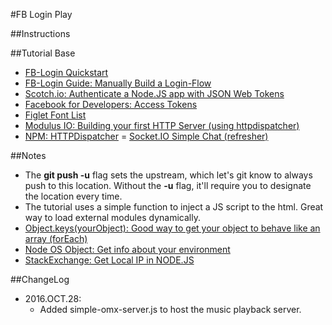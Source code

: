 #FB Login Play

##Instructions

##Tutorial Base
- [FB-Login Quickstart](https://developers.facebook.com/apps/1310049252373886/fb-login/quickstart/)
- [FB-Login Guide: Manually Build a Login-Flow](https://developers.facebook.com/docs/facebook-login/manually-build-a-login-flow#checktoken)
- [Scotch.io: Authenticate a Node.JS app with JSON Web Tokens](https://scotch.io/tutorials/authenticate-a-node-js-api-with-json-web-tokens)
- [Facebook for Developers: Access Tokens](https://developers.facebook.com/docs/facebook-login/access-tokens)
- [Figlet Font List](http://www.flamingtext.com/tools/figlet/fontlist.html)
- [Modulus IO: Building your first HTTP Server (using httpdispatcher)](http://blog.modulus.io/build-your-first-http-server-in-nodejs)
- [NPM: HTTPDispatcher](https://www.npmjs.com/package/httpdispatcher)
= [Socket.IO Simple Chat (refresher)](http://socket.io/get-started/chat/)

##Notes
- The **git push -u** flag sets the upstream, which let's git know to always push to this location. Without the **-u** flag, it'll require you to designate the location every time.
- The tutorial uses a simple function to inject a JS script to the html.  Great way to load external modules dynamically.
- [Object.keys(yourObject): Good way to get your object to behave like an array (forEach)](https://developer.mozilla.org/en-US/docs/Web/JavaScript/Reference/Global_Objects/Object/keys)
- [Node OS Object: Get info about your environment](https://nodejs.org/api/os.html)
- [StackExchange: Get Local IP in NODE.JS](http://stackoverflow.com/questions/3653065/get-local-ip-address-in-node-js)

##ChangeLog
- 2016.OCT.28:
    - Added simple-omx-server.js to host the music playback server.
